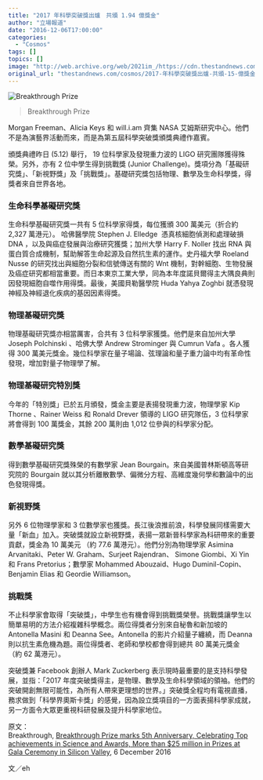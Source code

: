 ```yaml
---
title: "2017 年科學突破獎出爐　共頒 1.94 億獎金"
author: "立場報道"
date: "2016-12-06T17:00:00"
categories:
  - "Cosmos"
tags: []
topics: []
image: "http://web.archive.org/web/2021im_/https://cdn.thestandnews.com/media/photos/cache/627783898_OCTnp_1200x0.jpg"
original_url: "thestandnews.com/cosmos/2017-年科學突破獎出爐-共頒-15-億獎金"
---
```

![Breakthrough Prize](http://web.archive.org/web/2021im_/https://cdn.thestandnews.com/media/photos/cache/627783898_OCTnp_1200x0.jpg)

> Breakthrough Prize

Morgan Freeman、Alicia Keys 和 will.i.am 齊集 NASA 艾姆斯研究中心。他們不是為演藝界活動而來，而是為第五屆科學突破獎頒獎典禮作嘉賓。

頒獎典禮昨日 (5.12) 舉行， 19 位科學家及發現重力波的 LIGO 研究團隊獲得殊榮。另外，亦有 2 位中學生得到挑戰獎 (Junior Challenge)。獎項分為「基礙研究獎」、「新視野獎」及「挑戰獎」。基礎研究獎包括物理、數學及生命科學獎，得獎者來自世界各地。

### 生命科學基礙研究獎

生命科學基礙研究獎一共有 5 位科學家得獎，每位獲頒 300 萬美元（折合約 2,327 萬港元）。 哈佛醫學院 Stephen J. Elledge  憑真核細胞偵測和處理破損 DNA ，以及與癌症發展與治療研究獲獎；加州大學 Harry F. Noller 找出 RNA 與蛋白質合成機制，幫助解答生命起源及自然抗生素的運作。史丹福大學 Roeland Nusse 的研究找出與細胞分裂和信號傳送有關的 Wnt 機制，對幹細胞、生物發展及癌症研究都相當重要。而日本東京工業大學，同為本年度諾貝爾得主大隅良典則因發現細胞自噬作用得獎。最後，美國貝勒醫學院 Huda Yahya Zoghbi 就憑發現神經及神經退化疾病的基因因素得獎。

### 物理基礙研究獎

物理基礙研究獎亦相當厲害，合共有 3 位科學家獲獎。他們是來自加州大學 Joseph Polchinski 、哈佛大學 Andrew Strominger 與 Cumrun Vafa 。各人獲得 300 萬美元獎金。幾位科學家在量子場論、弦理論和量子重力論中均有革命性發現，增加對量子物理學了解。

### 物理基礙研究特別獎

今年的「特別獎」已於五月頒發，獎金主要是表揚發現重力波，物理學家 Kip Thorne 、Rainer Weiss 和 Ronald Drever 領導的 LIGO 研究隊伍，3 位科學家將會得到 100 萬獎金，其餘 200 萬則由 1,012 位參與的科學家分配。

### 數學基礙研究獎

得到數學基礙研究獎殊榮的有數學家 Jean Bourgain。來自美國普林斯頓高等研究院的 Bourgain 就以其分析離散數學、偏微分方程、高維度幾何學和數論中的出色發現得獎。

### 新視野獎

另外 6 位物理學家和 3 位數學家也獲獎。長江後浪推前浪，科學發展同樣需要大量「新血」加入。突破獎就設立新視野獎，表揚一眾新晉科學家為科研帶來的重要貢獻，獎金為 10 萬美元 （約 77.6 萬港元）。他們分別為物理學家 Asimina Arvanitaki、Peter W. Graham、Surjeet Rajendran、 Simone Giombi、Xi Yin 和 Frans Pretorius；數學家 Mohammed Abouzaid、Hugo Duminil-Copin、Benjamin Elias 和 Geordie Williamson。

### 挑戰獎

不止科學家會取得「突破獎」，中學生也有機會得到挑戰獎榮譽。挑戰獎讓學生以簡單易明的方法介紹複雜科學概念。兩位得獎者分別來自秘魯和新加坡的 Antonella Masini 和 Deanna See。Antonella 的影片介紹量子纏繞，而 Deanna 則以抗生素危機為題。兩位得獎者、老師和學校都會得到總共 80 萬美元獎金 （約 62 萬港元）。

突破獎兼 Facebook 創辦人 Mark Zuckerberg 表示現時最重要的是支持科學發展，並指：「2017 年度突破獎得主，是物理、數學及生命科學領域的領袖。他們的突破開創無限可能性，為所有人帶來更理想的世界。」突破獎全程均有電視直播，務求做到「科學界奧斯卡獎」的感覺，因為設立獎項目的一方面表揚科學家成就，另一方面令大眾更重視科研發展及提升科學家地位。

原文：  
Breakthrough, [Breakthrough Prize marks 5th Anniversary, Celebrating Top achievements in Science and Awards, More than $25 million in Prizes at Gala Ceremony in Silicon Valley](http://web.archive.org/web/20210628093909/https://breakthroughprize.org/News/34), 6 December 2016

文／eh